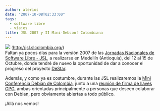 ```yaml
---
author: alerios
date: "2007-10-08T02:33:00"
tags:
  - software libre
  - viajes
title: JSL 2007 y II Mini-Debconf Colombiana
---
```


![](http://www.kleper.net/archivos/JSL2007/bannerH.gif) (http://jsl.slcolombia.org/)[](http://jsl.slcolombia.org/)  
Faltan ya pocos días para la versión 2007 de las [Jornadas Nacionales de
Software Libre - JSL](http://www.slcolombia.org/JSL2007), a realizarse en
Medellín (Antioquia), del 12 al 15 de Octubre, donde tendré de nuevo la
oportunidad de dar a conocer el progreso del proyecto
[DeStar](http://destar.berlios.de/).

Además, y como ya es costumbre, durante las JSL realizaremos la [Mini
Conferencia Debian de
Colombia](http://wiki.debian.org/DebianColombia/MiniDebconf2007), junto a una
[reunión de firma de llaves
GPG](http://www.slcolombia.org/JSL2007/Firma_de_llaves), ambas orientadas
principalmente a personas que deseen colaborar con Debian, pero obviamente
abiertas a todo público.

¡Allá nos vemos!
